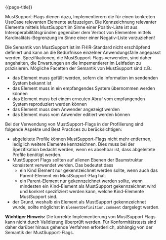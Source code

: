 {{page-title}}

MustSupport-Flags dienen dazu, Implementierern die für einen konkreten UseCase relevanten Elemente aufzuzeigen.
Die Kennzeichnung relevanter Elemente mittels MustSupport im Sinne einer Positiv-Liste ist aus Interoperabilitätsgründen gegenüber dem Verbot von Elementen mittels Kardinalitäts-Begrenzung im Sinne einer einer Negativ-Liste vorzuziehen!

Die Semantik von MustSupport ist im FHIR-Standard nicht erschöpfend definiert und kann an die Bedürfnisse einzelner Anwendungsfälle angepasst werden.
Spezifikationen, die MustSupport-Flags verwenden, sind daher angehalten, die Erwartungen an die Impementierer im Leitfaden zu präzisieren.
Mögliche Facetten der Semantik von MustSupport sind z.B.:
* das Element muss gefüllt werden, sofern die Information im sendenden System bekannt ist
* das Element muss in ein empfangendes System übernommen werden können
* das Element muss bei einem erneuten Abruf vom empfangenden System reproduziert werden können
* das Element muss dem Anwender angezeigt werden
* das Element muss vom Anwender editiert werden können

Bei der Verwendung von MustSupport-Flags in der Profilierung sind folgende Aspekte und Best Practices zu berücksichtigen:
* abgeleitete Profile können MustSupport-Flags nicht mehr entfernen, lediglich weitere Elemente kennzeichnen. Dies muss bei der Spezifikation bedacht werden, wenn es absehbar ist, dass abgeleitete Profile benötigt werden.
* MustSupport Flags sollten auf allenen Ebenen der Baumstruktur konsistent verwendet werden. Das bedeutet dass
  * ein Kind Element nur gekennzeichnet werden sollte, wenn auch das Parent-Element ein MustSupport-Flag hat.
  * ein Parent-Element nur gekennzeichnet werden sollte, wenn mindesten ein Kind-Element als MustSupport gekennzeichnet wird und konkret spezifiziert werden kann, welche Kind-Elemente MustSupport sind.  
* der Grund, weshalb ein Element als MustSupport gekennzeichnet wurde, sollte möglichst in `ElementDefinition.comment` dargelegt werden.

**Wichtiger Hinweis:**
Die korrekte Implementierung von MustSupport Flags kann nicht durch Validierung überprüft werden. 
Für Konformitätstests sind daher darüber hinaus gehende Verfahren erforderlich, abhängig von der Semantik der MustSupport-Flags.
